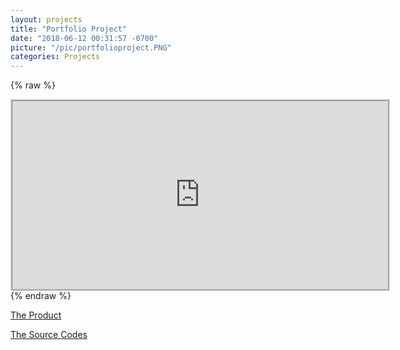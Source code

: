 ```yaml
---
layout: projects
title: "Portfolio Project"
date: "2018-06-12 00:31:57 -0700"
picture: "/pic/portfolioproject.PNG"
categories: Projects
---
```


{% raw %}
<iframe marginwidth="0" marginheight="0" width="600" height="300" style="border: 3px ridge #cccccc;text-align:center" src="https://curious-yu.github.io/WY_Portfolio/"></iframe>
{% endraw %}

[The Product](https://curious-yu.github.io/WY_Portfolio/)

[The Source Codes](https://github.com/Curious-Yu/WY_Portfolio)
